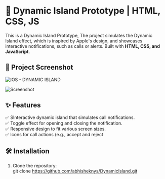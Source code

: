 # 🚀 Dynamic Island Prototype | HTML, CSS, JS 

This is a Dynamic Island Prototype, The project simulates the Dynamic Island effect, which is inspired by Apple's design, and showcases interactive notifications, such as calls or alerts. Built with **HTML, CSS, and JavaScript**.  

## 🎨 Project Screenshot  
 ![IOS - DYNAMIC ISLAND](https://github.com/user-attachments/assets/de66bd9b-641b-4187-bf38-b9794a91ed2f)
 
![Screenshot](https://github.com/user-attachments/assets/b6633bac-d14a-493a-bb35-eed9da7b28cc)

 

## ✨ Features  
✅ SInteractive dynamic island that simulates call notifications.  
✅ Toggle effect for opening and closing the notification.  
✅ Responsive design to fit various screen sizes.  
✅ Icons for call actions (e.g., accept and reject

## 🛠 Installation  

1. Clone the repository:  
   git clone https://github.com/abhisheknys/DynamicIsland.git

